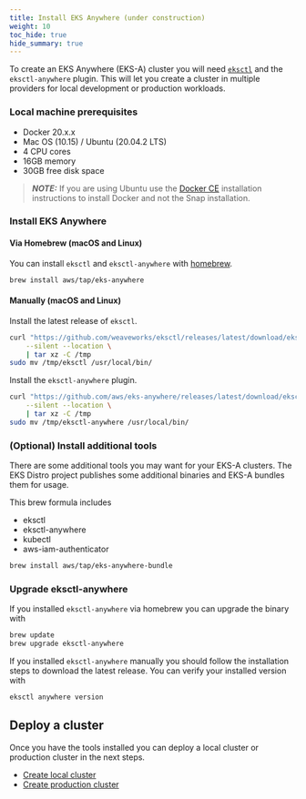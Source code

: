 ```yaml
---
title: Install EKS Anywhere (under construction)
weight: 10
toc_hide: true
hide_summary: true
---
```


To create an EKS Anywhere (EKS-A) cluster you will need [`eksctl`](https://eksctl.io) and the `eksctl-anywhere` plugin.
This will let you create a cluster in multiple providers for local development or production workloads.

### Local machine prerequisites

- Docker 20.x.x
- Mac OS (10.15) / Ubuntu (20.04.2 LTS)
- 4 CPU cores
- 16GB memory
- 30GB free disk space

> **_NOTE:_** If you are using Ubuntu use the [Docker CE](https://docs.docker.com/engine/install/ubuntu/) installation instructions to install Docker and not the Snap installation.

### Install EKS Anywhere

#### Via Homebrew (macOS and Linux)

You can install `eksctl` and `eksctl-anywhere` with [homebrew](http://homebrew.sh/).

```bash
brew install aws/tap/eks-anywhere
```

#### Manually (macOS and Linux)

Install the latest release of `eksctl`.

```bash
curl "https://github.com/weaveworks/eksctl/releases/latest/download/eksctl_$(uname -s)_amd64.tar.gz" \
    --silent --location \
    | tar xz -C /tmp
sudo mv /tmp/eksctl /usr/local/bin/
```

Install the `eksctl-anywhere` plugin.

```bash
curl "https://github.com/aws/eks-anywhere/releases/latest/download/eksctl-anywhere_$(uname -s)_amd64.tar.gz" \
    --silent --location \
    | tar xz -C /tmp
sudo mv /tmp/eksctl-anywhere /usr/local/bin/
```

### (Optional) Install additional tools

There are some additional tools you may want for your EKS-A clusters.
The EKS Distro project publishes some additional binaries and EKS-A bundles them for usage.

This brew formula includes

* eksctl
* eksctl-anywhere
* kubectl
* aws-iam-authenticator

```bash
brew install aws/tap/eks-anywhere-bundle
```

### Upgrade eksctl-anywhere

If you installed `eksctl-anywhere` via homebrew you can upgrade the binary with

```bash
brew update
brew upgrade eksctl-anywhere
```

If you installed `eksctl-anywhere` manually you should follow the installation steps to download the latest release.
You can verify your installed version with

```bash
eksctl anywhere version
```

## Deploy a cluster

Once you have the tools installed you can deploy a local cluster or production cluster in the next steps.

* [Create local cluster](../local-environment/)
* [Create production cluster](../production-environment/)